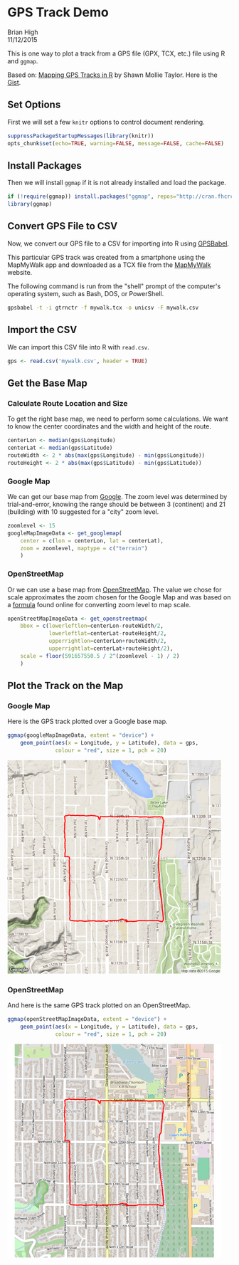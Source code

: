 # GPS Track Demo
Brian High  
11/12/2015  

This is one way to plot a track from a GPS file (GPX, TCX, etc.) file using 
R and `ggmap`. 

Based on: 
[Mapping GPS Tracks in R](http://www.r-bloggers.com/mapping-gps-tracks-in-r/) 
by Shawn Mollie Taylor. Here is the 
[Gist](https://gist.github.com/mollietaylor/4210660).

## Set Options

First we will set a few `knitr` options to control document rendering.


```r
suppressPackageStartupMessages(library(knitr))
opts_chunk$set(echo=TRUE, warning=FALSE, message=FALSE, cache=FALSE)
```

## Install Packages

Then we will install `ggmap` if it is not already installed and load the 
package.


```r
if (!require(ggmap)) install.packages("ggmap", repos="http://cran.fhcrc.org")
library(ggmap)
```

## Convert GPS File to CSV

Now, we convert our GPS file to a CSV for importing into R using 
[GPSBabel](http://www.gpsbabel.org/). 

This particular GPS track was created from a smartphone using the MapMyWalk app 
and downloaded as a TCX file from the [MapMyWalk](www.mapmywalk.com) website.

The following command is run from the "shell" prompt of the computer's 
operating system, such as Bash, DOS, or PowerShell.


```bash
gpsbabel -t -i gtrnctr -f mywalk.tcx -o unicsv -F mywalk.csv
```

## Import the CSV

We can import this CSV file into R with `read.csv`.


```r
gps <- read.csv('mywalk.csv', header = TRUE)
```

## Get the Base Map

### Calculate Route Location and Size

To get the right base map, we need to perform some calculations. We want to 
know the center coordinates and the width and height of the route.


```r
centerLon <- median(gps$Longitude)
centerLat <- median(gps$Latitude)
routeWidth <- 2 * abs(max(gps$Longitude) - min(gps$Longitude))
routeHeight <- 2 * abs(max(gps$Latitude) - min(gps$Latitude))
```

### Google Map

We can get our base map from [Google](https://www.google.com/maps). The zoom 
level was determined by trial-and-error, knowing the range should be between
3 (continent) and 21 (building) with 10 suggested for a "city" zoom level.


```r
zoomlevel <- 15
googleMapImageData <- get_googlemap(
    center = c(lon = centerLon, lat = centerLat), 
    zoom = zoomlevel, maptype = c("terrain")
    )
```

### OpenStreetMap

Or we can use a base map from [OpenStreetMap](https://www.openstreetmap.org/). 
The value we chose for scale approximates the zoom chosen for the Google Map
and was based on a [formula](http://gis.stackexchange.com/questions/7430) 
found online for converting zoom level to map scale. 


```r
openStreetMapImageData <- get_openstreetmap(
    bbox = c(lowerleftlon=centerLon-routeWidth/2, 
             lowerleftlat=centerLat-routeHeight/2, 
             upperrightlon=centerLon+routeWidth/2, 
             upperrightlat=centerLat+routeHeight/2),
    scale = floor(591657550.5 / 2^(zoomlevel - 1) / 2)
    )
```

## Plot the Track on the Map

### Google Map

Here is the GPS track plotted over a Google base map.


```r
ggmap(googleMapImageData, extent = "device") + 
    geom_point(aes(x = Longitude, y = Latitude), data = gps,
               colour = "red", size = 1, pch = 20)
```

![](./gps_track_files/figure-html/unnamed-chunk-8-1.png) 

### OpenStreetMap

And here is the same GPS track plotted on an OpenStreetMap.


```r
ggmap(openStreetMapImageData, extent = "device") + 
    geom_point(aes(x = Longitude, y = Latitude), data = gps,
               colour = "red", size = 1, pch = 20)
```

![](./gps_track_files/figure-html/unnamed-chunk-9-1.png) 
